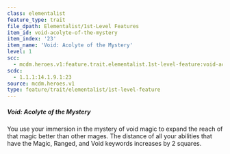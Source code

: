 ```yaml
---
class: elementalist
feature_type: trait
file_dpath: Elementalist/1st-Level Features
item_id: void-acolyte-of-the-mystery
item_index: '23'
item_name: 'Void: Acolyte of the Mystery'
level: 1
scc:
  - mcdm.heroes.v1:feature.trait.elementalist.1st-level-feature:void-acolyte-of-the-mystery
scdc:
  - 1.1.1:14.1.9.1:23
source: mcdm.heroes.v1
type: feature/trait/elementalist/1st-level-feature
---
```


##### Void: Acolyte of the Mystery

You use your immersion in the mystery of void magic to expand the reach of that magic better than other mages. The distance of all your abilities that have the Magic, Ranged, and Void keywords increases by 2 squares.
